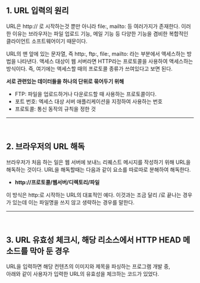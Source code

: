 ## 1. URL 입력의 원리
URL은 http:// 로 시작하는것 뿐만 아니라 file:, mailto: 등 여러가지가 존재한다. 이러한 이유는 브라우저는 파일 업로드 기능, 
메일 기능 등 다양한 기능을 겸비한 복합적인 클라이언트 소프트웨어이기 때문이다.

URL의 맨 앞에 있는 문자열, 즉 http:, ftp:, file:, mailto: 라는 부분에서 액세스하는 방법을 나타낸다. 액세스 대상이 웹 서버라면 HTTP라는 프로토콜을 사용하여 액세스하는 방식이다.
즉, 여기에는 액세스할 때의 프로토콜 종류가 쓰여있다고 보면 된다.

**서로 관련있는 데이터들을 하나의 단위로 묶어두기 위해**

- FTP: 파일을 업로드하거나 다운로드할 때 사용하는 프로토콜이다.
- 포트 번호: 엑세스 대상 서버 애플리케이션을 지정하여 사용하는 번호
- 프로토콜: 통신 동작의 규칙을 정한 것
-----
</br>

## 2. 브라우저의 URL 해독
브라우저가 처음 하는 일은 웹 서버에 보내느 리퀘스트 메시지를 작성하기 위해 URL을 해독하는 것이다. URL을 해독할때는 다음과 같이 요소를 따로따로 분해하여 해독한다.
  - **http://프로토콜/웹서버/디렉토리/파일**

이 방식은 http:로 시작하는 URL의 대표적인 예다. 이것과는 조금 달리 /로 끝나는 경우가 있는데
이는 파일명을 쓰지 않고 생략하는 경우를 말한다. 

-----
</br>

## 3. URL 유효성 체크시, 해당 리소스에서 HTTP HEAD 메소드를 막아 둔 경우

URL을 입력하면 해당 컨텐츠의 이미지와 제목을 파싱하는 프로그램 개발 중,  
아래와 같이 사용자가 입력한 URL의 유효성을 체크하는 코드가 있었다.
